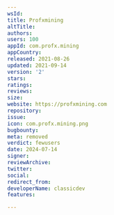 ```yaml
---
wsId: 
title: Profxmining
altTitle: 
authors: 
users: 100
appId: com.profx.mining
appCountry: 
released: 2021-08-26
updated: 2021-09-14
version: '2'
stars: 
ratings: 
reviews: 
size: 
website: https://profxmining.com
repository: 
issue: 
icon: com.profx.mining.png
bugbounty: 
meta: removed
verdict: fewusers
date: 2024-07-14
signer: 
reviewArchive: 
twitter: 
social: 
redirect_from: 
developerName: classicdev
features: 

---
```


